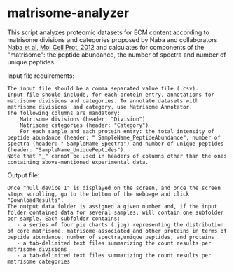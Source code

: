 # matrisome-analyzer

This script analyzes proteomic datasets for ECM content according to matrisome divisions and categories proposed by Naba and collaborators <a href="https://www.mcponline.org/article/S1535-9476(20)30479-5/fulltext">Naba et al, Mol Cell Prot, 2012</a> and calculates for components of the "matrisome": the peptide abundance, the number of spectra and number of unique peptides.

Input file requirements:

    The input file should be a comma separated value file (.csv).
    Input file should include, for each protein entry, annotations for matrisome divisions and categories. To annotate datasets with matrisome divisions  and category, use Matrisome Annotator.
    The following columns are mandatory:
        Matrisome divisions (header: "Division")
        Matrisome categories (header: "Category")
        For each sample and each protein entry: the total intensity of peptide abundance (header: " SampleName_PeptideAbundance", number of spectra (header: " SampleName_Spectra") and number of unique peptides (header: "SampleName_UniquePeptides").
    Note that "_" cannot be used in headers of columns other than the ones containing above-mentioned experimental data.


Output file:

    Once "null device 1" is displayed on the screen, and once the screen stops scrolling, go to the bottom of the webpage and click "DownloadResults".
    The output data folder is assigned a given number and, if the input folder contained data for several samples, will contain one subfolder per sample. Each subfolder contains:
       - a series of four pie charts (.jpg) representing the distribution of core matrisome, matrisome-associated and other proteins in terms of peptide abundance, number of spectra,unique peptides, and proteins
       - a tab-delimited text files summarizing the count results per matrisome divisions
       - a tab-delimited text files summarizing the count results per matrisome categories

